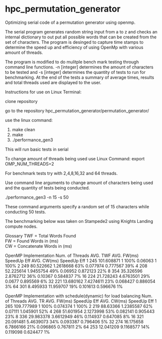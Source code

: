 # hpc_permutation_generator
Optimizing serial code of a permutation generator using openmp.

The serial program generates random string input from a to z and checks an internal dictionary to out put all possible words that can be created from the set of characters. The program is desinged to capture time stamps to determine the speed up and efficiency of using OpenMp with various amount of threads.


The program is modified to do mulitple bench mark testing through command line functions. -n [integer] determines the amount of characters to be tested and -s [integer] determines the quantity of tests
to run for benchmarking. At the end of the tests a summary of average times, results and total threads used are displayed to the user.

Instructions for use on Linux Terminal:

clone repository

go to the repository hpc_permutation_generator/permutation_generator/

use the linux command:
1. make clean
2. make
3. ./performance_gen3

This will run basic tests in serial

To change amount of threads being used use Linux Command:
export OMP_NUM_THREADS=2

For benchmark tests try with 2,4,8,16,32 and 64 threads.

Use command line arguments to change amount of characters being used and the quantity of tests being conducted.

./performance_gen3 -n 15 -s 50

These command arguments specify a random set of 15 characters while conducting 50 tests.

The benchmarking below was taken on Stampede2 using Knights Landing compute nodes.

Glossary
TWF = Total Words Found	 
FW = Found Words in (ms)	 
CW = Concatenate Words in (ms)

OpenMP Implementation
Num. of Threads	AVG. TWF	AVG. FW(ms)	SpeedUp	Eff	AVG. CW(ms)	SpeedUp	Eff
1	245	101.608871	1	100%	0.06063	1	100%
2	249	80.522662	1.2618668	63%	0.077974	0.777567	39%
4	208	52.225614	1.9455754	49%	0.06952	0.872123	22%
8	354	35.326596	2.8762712	36%	0.10367	0.584837	7%
16	224	21.728243	4.6763501	29%	0.0677	0.895569	6%
32	221	13.680162	7.4274611	23%	0.068427	0.886054	3%
64	301	8.495933	11.959707	19%	0.101613	0.596676	1%

OpenMP Implementation with schedule(dynamic) for load balancing
Num. of Threads	AVG. TR	AVG. FW(ms)	SpeedUp	Eff	AVG. CW(ms)	SpeedUp	Eff
1	265	109.777989	1	100%	0.074374	1	100%
2	219	88.63366	1.2385587	62%	0.07111	1.045901	52%
4	268	51.601954	2.1273998	53%	0.082141	0.905443	23%
8	336	29.983378	3.6612949	46%	0.114937	0.647085	8%
16	321	20.091481	5.4639073	34%	0.093387	0.796406	5%
32	274	16.175658	6.7866166	21%	0.096865	0.767811	2%
64	253	12.041209	9.1168577	14%	0.119098	0.624477	1%



